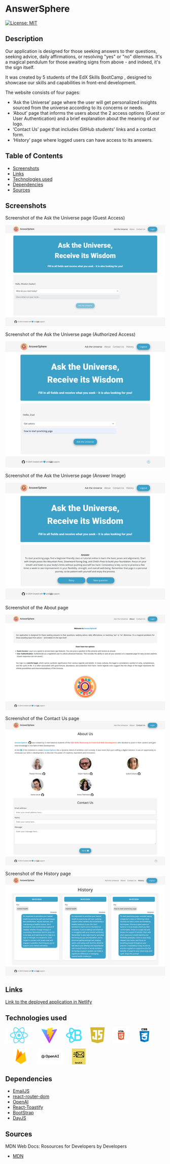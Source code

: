 # AnswerSphere

[![License: MIT](https://img.shields.io/badge/License-MIT-yellow.svg)](https://opensource.org/licenses/MIT)

## Description

Our application is designed for those seeking answers to ther questions, seeking advice, daily affirmations, or resolving "yes" or "no" dilemmas. It's a magical pendulum for those awaiting signs from above -  and indeed, it's the sign itself. 

It was created by 5 students of the EdX Skills BootCamp , designed to showcase our skills and capabilities in front-end development.

 The website consists of four pages:
- ‘Ask the Universe’ page where the user will get personalized insights sourced from the universe according to its concerns or needs.
- ‘About’ page that informs the users about the 2 access options (Guest or User Authentication) and a brief explanation about the meaning of our logo.
- ‘Contact Us’ page that includes GitHub students' links and a contact form.
- ‘History’ page where logged users can have access to its answers.


## Table of Contents

- [Screenshots](#screenshots)
- [Links](#links)
- [Technologies used](#techs)
- [Dependencies](#dependencies)
- [Sources](#sources)

## Screenshots

Screenshot of the Ask the Universe page (Guest Access)

![Screenshot of the Ask the Universe page](public/images/homeguest.png)

Screenshot of the Ask the Universe page (Authorized Access)

![Screenshot of the Ask the Universe page](public/images/homelogged.png)

Screenshot of the Ask the Universe page (Answer Image)

![Screenshot of the Ask the Universe page](public/images/answer.png)

Screenshot of the About page

![Screenshot of the About page](public/images/about.png)

Screenshot of the Contact Us page
![Screenshot of the Contact Us page](public/images/contact.png)

Screenshot of the History page
![Screenshot of the History page](public/images/history.png)

## Links

[Link to the deployed application in Netlify](https://answersphere.netlify.app)


## Technologies used <a name="techs"></a>

<a href="https://react.dev/"><img src="public/icons/react.png" alt="React" title="React" height="50px" /></a>
&nbsp;&nbsp;&nbsp;&nbsp;&nbsp;
<a href="https://vitejs.dev/"><img src="public/icons/vitejs.png" alt="Vite" title="Vite" height="50px" /></a>
&nbsp;&nbsp;&nbsp;&nbsp;&nbsp;
<a href="https://react-bootstrap.netlify.app/"><img src="public/icons/reactBootstrap.png" alt="React Bootstrap" title="React Bootstrap" height="50px" /></a>
&nbsp;&nbsp;&nbsp;&nbsp;&nbsp;
<a href="https://www.javascript.com/"><img src="public/icons/javascript.png" alt="JavaScript" title="JavaScript" height="50px" /></a>
&nbsp;&nbsp;&nbsp;&nbsp;&nbsp; 
<img src="public/icons/html.png" alt="HTML" title="HTML" height="50px" />
&nbsp;&nbsp;&nbsp;&nbsp;&nbsp;
<img src="public/icons/css.png" alt="CSS"  title="CSS" height="50px" /> 

&nbsp;&nbsp;&nbsp;&nbsp;&nbsp;
<a href="https://firebase.google.com/"><img src="public/icons/firebase.png" alt="FireBase" title="FireBase" height="50px" /></a>
&nbsp;&nbsp;&nbsp;&nbsp;&nbsp;
<a href="https://openai.com/"><img src="public/icons/openAI.png" alt="openAI" title="openAI" height="50px" /></a>
&nbsp;&nbsp;&nbsp;&nbsp;&nbsp;
<a href="https://www.emailjs.com/"><img src="public/icons/emailjs.png" alt="Emailjs" title="Emailjs" height="50px" /></a>

## Dependencies

- [EmailJS](https://www.npmjs.com/package/emailjs)
- [react-router-dom](https://www.npmjs.com/package/react-router-dom)
- [OpenAI](https://www.npmjs.com/package/openai)
- [React-Toastify](https://www.npmjs.com/package/react-toastify)
- [BootStrap](https://www.npmjs.com/package/bootstrap)
- [DayJS](https://www.npmjs.com/package/dayjs)

## Sources
MDN  Web Docs: Rosources for Developers by Developers
- [MDN](https://developer.mozilla.org/en-US/)


